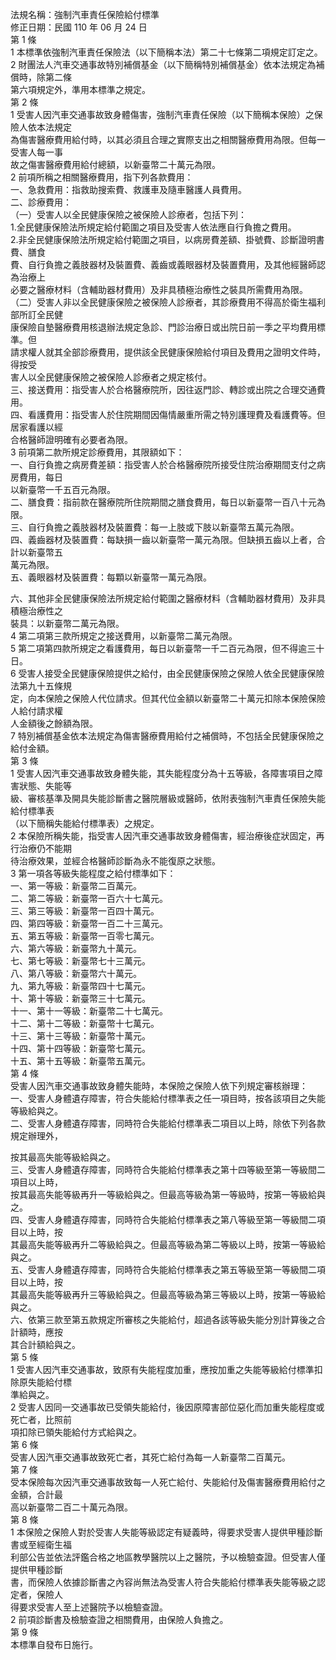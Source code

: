 法規名稱：強制汽車責任保險給付標準  
修正日期：民國 110 年 06 月 24 日  
第 1 條  
1 本標準依強制汽車責任保險法（以下簡稱本法）第二十七條第二項規定訂定之。  
2 財團法人汽車交通事故特別補償基金（以下簡稱特別補償基金）依本法規定為補償時，除第二條  
第六項規定外，準用本標準之規定。  
第 2 條  
1 受害人因汽車交通事故致身體傷害，強制汽車責任保險（以下簡稱本保險）之保險人依本法規定  
為傷害醫療費用給付時，以其必須且合理之實際支出之相關醫療費用為限。但每一受害人每一事  
故之傷害醫療費用給付總額，以新臺幣二十萬元為限。  
2 前項所稱之相關醫療費用，指下列各款費用：  
一、急救費用：指救助搜索費、救護車及隨車醫護人員費用。  
二、診療費用：  
（一）受害人以全民健康保險之被保險人診療者，包括下列：  
1.全民健康保險法所規定給付範圍之項目及受害人依法應自行負擔之費用。  
2.非全民健康保險法所規定給付範圍之項目，以病房費差額、掛號費、診斷證明書費、膳食  
費、自行負擔之義肢器材及裝置費、義齒或義眼器材及裝置費用，及其他經醫師認為治療上  
必要之醫療材料（含輔助器材費用）及非具積極治療性之裝具所需費用為限。  
（二）受害人非以全民健康保險之被保險人診療者，其診療費用不得高於衛生福利部所訂全民健  
康保險自墊醫療費用核退辦法規定急診、門診治療日或出院日前一季之平均費用標準。但  
請求權人就其全部診療費用，提供該全民健康保險給付項目及費用之證明文件時，得按受  
害人以全民健康保險之被保險人診療者之規定核付。  
三、接送費用：指受害人於合格醫療院所，因往返門診、轉診或出院之合理交通費用。  
四、看護費用：指受害人於住院期間因傷情嚴重所需之特別護理費及看護費等。但居家看護以經  
合格醫師證明確有必要者為限。  
3 前項第二款所規定診療費用，其限額如下：  
一、自行負擔之病房費差額：指受害人於合格醫療院所接受住院治療期間支付之病房費用，每日  
以新臺幣一千五百元為限。  
二、膳食費：指前款在醫療院所住院期間之膳食費用，每日以新臺幣一百八十元為限。  
三、自行負擔之義肢器材及裝置費：每一上肢或下肢以新臺幣五萬元為限。  
四、義齒器材及裝置費：每缺損一齒以新臺幣一萬元為限。但缺損五齒以上者，合計以新臺幣五  
萬元為限。  
五、義眼器材及裝置費：每顆以新臺幣一萬元為限。  


六、其他非全民健康保險法所規定給付範圍之醫療材料（含輔助器材費用）及非具積極治療性之  
裝具：以新臺幣二萬元為限。  
4 第二項第三款所規定之接送費用，以新臺幣二萬元為限。  
5 第二項第四款所規定之看護費用，每日以新臺幣一千二百元為限，但不得逾三十日。  
6 受害人接受全民健康保險提供之給付，由全民健康保險之保險人依全民健康保險法第九十五條規  
定，向本保險之保險人代位請求。但其代位金額以新臺幣二十萬元扣除本保險保險人給付請求權  
人金額後之餘額為限。  
7 特別補償基金依本法規定為傷害醫療費用給付之補償時，不包括全民健康保險之給付金額。  
第 3 條  
1 受害人因汽車交通事故致身體失能，其失能程度分為十五等級，各障害項目之障害狀態、失能等  
級、審核基準及開具失能診斷書之醫院層級或醫師，依附表強制汽車責任保險失能給付標準表  
（以下簡稱失能給付標準表）之規定。  
2 本保險所稱失能，指受害人因汽車交通事故致身體傷害，經治療後症狀固定，再行治療仍不能期  
待治療效果，並經合格醫師診斷為永不能復原之狀態。  
3 第一項各等級失能程度之給付標準如下：  
一、第一等級：新臺幣二百萬元。  
二、第二等級：新臺幣一百六十七萬元。  
三、第三等級：新臺幣一百四十萬元。  
四、第四等級：新臺幣一百二十三萬元。  
五、第五等級：新臺幣一百零七萬元。  
六、第六等級：新臺幣九十萬元。  
七、第七等級：新臺幣七十三萬元。  
八、第八等級：新臺幣六十萬元。  
九、第九等級：新臺幣四十七萬元。  
十、第十等級：新臺幣三十七萬元。  
十一、第十一等級：新臺幣二十七萬元。  
十二、第十二等級：新臺幣十七萬元。  
十三、第十三等級：新臺幣十萬元。  
十四、第十四等級：新臺幣七萬元。  
十五、第十五等級：新臺幣五萬元。  
第 4 條  
受害人因汽車交通事故致身體失能時，本保險之保險人依下列規定審核辦理：  
一、受害人身體遺存障害，符合失能給付標準表之任一項目時，按各該項目之失能等級給與之。  
二、受害人身體遺存障害，同時符合失能給付標準表二項目以上時，除依下列各款規定辦理外，  


按其最高失能等級給與之。  
三、受害人身體遺存障害，同時符合失能給付標準表之第十四等級至第一等級間二項目以上時，  
按其最高失能等級再升一等級給與之。但最高等級為第一等級時，按第一等級給與之。  
四、受害人身體遺存障害，同時符合失能給付標準表之第八等級至第一等級間二項目以上時，按  
其最高失能等級再升二等級給與之。但最高等級為第二等級以上時，按第一等級給與之。  
五、受害人身體遺存障害，同時符合失能給付標準表之第五等級至第一等級間二項目以上時，按  
其最高失能等級再升三等級給與之。但最高等級為第三等級以上時，按第一等級給與之。  
六、依第三款至第五款規定所審核之失能給付，超過各該等級失能分別計算後之合計額時，應按  
其合計額給與之。  
第 5 條  
1 受害人因汽車交通事故，致原有失能程度加重，應按加重之失能等級給付標準扣除原失能給付標  
準給與之。  
2 受害人因同一交通事故已受領失能給付，後因原障害部位惡化而加重失能程度或死亡者，比照前  
項扣除已領失能給付方式給與之。  
第 6 條  
受害人因汽車交通事故致死亡者，其死亡給付為每一人新臺幣二百萬元。  
第 7 條  
受本保險每次因汽車交通事故致每一人死亡給付、失能給付及傷害醫療費用給付之金額，合計最  
高以新臺幣二百二十萬元為限。  
第 8 條  
1 本保險之保險人對於受害人失能等級認定有疑義時，得要求受害人提供甲種診斷書或至經衛生福  
利部公告並依法評鑑合格之地區教學醫院以上之醫院，予以檢驗查證。但受害人僅提供甲種診斷  
書，而保險人依據診斷書之內容尚無法為受害人符合失能給付標準表失能等級之認定者，保險人  
得要求受害人至上述醫院予以檢驗查證。  
2 前項診斷書及檢驗查證之相關費用，由保險人負擔之。  
第 9 條  
本標準自發布日施行。  


